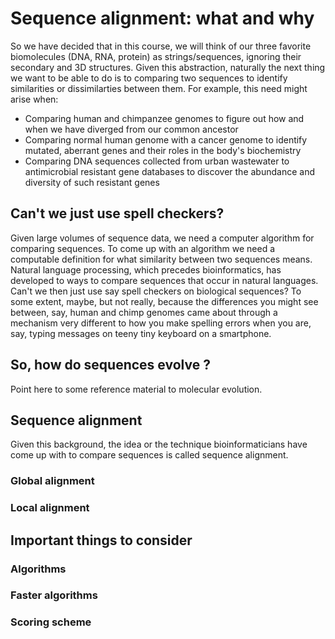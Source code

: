 # Sequence alignment: what and why

So we have decided that in this course, we will think of our three favorite biomolecules (DNA, RNA, protein) as strings/sequences, ignoring their secondary and 3D structures.
Given this abstraction, naturally the next thing we want to be able to do is to comparing two sequences to identify similarities or dissimilarties between them.
For example, this need might arise when:

- Comparing human and chimpanzee genomes to figure out how and when we have diverged from our common ancestor
- Comparing normal human genome with a cancer genome to identify mutated, aberrant genes and their roles in the body's biochemistry
- Comparing DNA sequences collected from urban wastewater to antimicrobial resistant gene databases to discover the abundance and diversity of such resistant genes


## Can't we just use spell checkers?
Given large volumes of sequence data, we need a computer algorithm for comparing sequences. 
To come up with an algorithm we need a computable definition for what similarity between two sequences means. 
Natural language processing, which precedes bioinformatics, has developed to ways to compare sequences that occur in natural languages. Can't we then just use say spell checkers on biological sequences?
To some extent, maybe, but not really, because the differences you might see between, say,  human and chimp genomes came about through a mechanism very different to how you make spelling errors when you are, say, typing messages on teeny tiny keyboard on a smartphone. 

## So, how do sequences evolve ?
Point here to some reference material to molecular evolution.

## Sequence alignment
Given this background, the idea or the technique bioinformaticians have come up with to compare sequences is called sequence alignment.

### Global alignment

### Local alignment

## Important things to consider
### Algorithms
### Faster algorithms
### Scoring scheme

